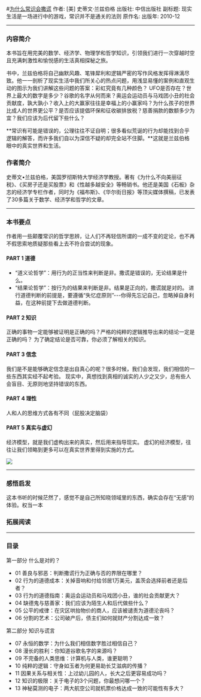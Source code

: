 #[为什么常识会撒谎](https://book.douban.com/subject/4931694/)
作者:  [美] 史蒂文·兰兹伯格
出版社: 中信出版社
副标题: 现实生活是一场进行中的游戏，常识并不是通关的法则
原作名: 
出版年: 2010-12
***
### 内容简介 
本书旨在用完美的数学、经济学、物理学和哲学知识，引领我们进行一次穿越时空且充满刺激性和愉悦感的生活真相探秘之旅。

书中，兰兹伯格将自己幽默风趣、笔锋犀利和逻辑严密的写作风格发挥得淋漓尽致。他一一剖析了现实生活中我们所关心的热点问题，用浅显易懂的案例和直观生动的图示为我们讲解这些问题的答案：彩虹究竟有几种颜色？ UFO是否存在？世界上最大的数字是多少？谷歌的名字从何而来？奥运会运动员与马戏团小丑的社会贡献度，孰大孰小？收入上的大赢家往往是幸福上的小赢家吗？为什么孩子的世界比成人的世界更公平？是否应该提倡环保和征收碳排放税？慈善捐款的数额多少为宜？我们应该为后代留下些什么？

**常识有可能是错误的，公理往往不证自明；很多看似荒诞的行为却能找到合乎逻辑的解答，而许多我们自以为深信不疑的却完全站不住脚。**这就是兰兹伯格眼中的真实世界和生活。

### 作者简介 
史蒂文•兰兹伯格，美国罗彻斯特大学经济学教授。著有《为什么不向美丽征税》、《买房子还是买股票》和《性越多越安全》等畅销书。他还是美国《石板》杂志的经济学专栏作者，同时为《福布斯》、《华尔街日报》等顶尖媒体撰稿，已发表了30多篇关于数学、经济学和哲学的文章。

***
### 本书要点
作者用一些颠覆常识的哲学思辨，让人们不再轻信所谓的一成不变的定论，也不再不假思索地质疑那些看上去不符合尝试的现象。

#### PART 1 道德
- “道义论哲学”：用行为的正当性来判断是非。撒谎是错误的，无论结果是什么。
- “结果论哲学”：按行为的结果来判断是非。结果是正向的，撒谎就是对的。
进行道德判断的前提是，要遵循“失忆症原则”---你得先忘记自己，忽略掉自身利益，在这种前提下去做道德判断。

#### PART 2 知识
正确的事物一定能够被证明是正确的吗？严格的纯粹的逻辑推导出来的结论一定是正确的吗？
为了确定结论是否可靠，你必须了解相关的知识。

#### PART 3 信念
我们是不是能够确定信念是出自真心的呢？很多时候，我们会发现，我们相信的一些东西其实经不起考验。
现实中，真想找到真相的诚实的人少之又少，总有些人会盲目、无原则地坚持错误的东西。

#### PART 4 理性
人和人的思维方式各有不同（屁股决定脑袋）

#### PART 5 真实与虚幻
经济模型，就是我们虚构出来的真实，然后用来指导现实。
虚幻的经济模型，往往让我们领略到更多可以在真实世界里得到实施的方式。

![](./_image/2017-05-14-07-43-48.jpg)

***
### 感悟启发
这本书听的时候茫然了，感觉不是自己所知晓领域里的东西，确实会存在“无感”的体验。权当一本


### 拓展阅读
***
### 目录
第一部分 什么是对的？
- 01 善良与邪恶：判断撒谎行为正确与否的界限在哪里？
- 02 行为的道德成本：关掉音响和付给邻居1万美元，盖茨会选择前者还是后者？
- 03 行为的道德指南：奥运会运动员和马戏团小丑，谁的社会贡献更大？
- 04 缺德鬼与慈善家：我们应该为陌生人和后代做些什么？
- 05 公平的戒律：在灾区哄抬物价的商人，应该被谴责为道德沦丧吗？
- 06 分割的艺术：公司破产后，债主们如何就财产分割达成一致？

第二部分 知识与谎言
- 07 永恒的数学：为什么我们相信数字胜过相信自己？
- 08 漫长的胜利：你知道谷歌名字的来源吗？
- 09 不完备的人类思维：计算机与人类，谁更聪明？
- 10 纯粹的逻辑：守身如玉者为何更易助长艾滋病的传播？
- 11 因果关系与相关性：上过幼儿园的人，长大之后更容易成功吗？
- 12 知识的极限：关于电子的3个问题，你最想问哪一个？
- 13 神秘莫测的电子：两大航空公司就机票价格达成一致的可能性有多大？